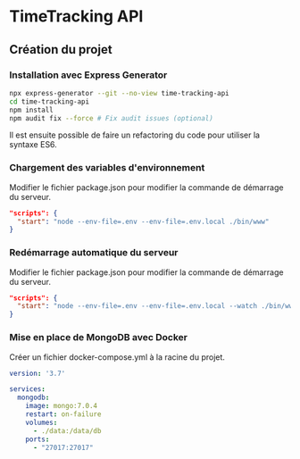 # TimeTracking API

## Création du projet

### Installation avec Express Generator

```bash
npx express-generator --git --no-view time-tracking-api
cd time-tracking-api
npm install
npm audit fix --force # Fix audit issues (optional)
```

Il est ensuite possible de faire un refactoring du code
pour utiliser la syntaxe ES6.

### Chargement des variables d'environnement

Modifier le fichier package.json pour modifier la commande de démarrage du serveur.

```json
"scripts": {
  "start": "node --env-file=.env --env-file=.env.local ./bin/www"
}
```

### Redémarrage automatique du serveur

Modifier le fichier package.json pour modifier la commande de démarrage du serveur.

```json
"scripts": {
  "start": "node --env-file=.env --env-file=.env.local --watch ./bin/www"
}
```

### Mise en place de MongoDB avec Docker

Créer un fichier docker-compose.yml à la racine du projet.

```yaml
version: '3.7'

services:
  mongodb:
    image: mongo:7.0.4
    restart: on-failure
    volumes:
      - ./data:/data/db
    ports:
      - "27017:27017"
```
